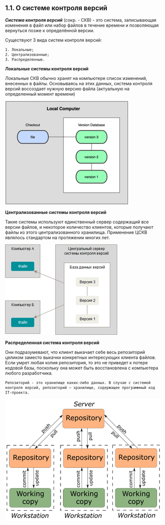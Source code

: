 ## 1.1. О системе контроля версий

***Система контроля версий*** (сокр. - СКВ) - это система, записывающая изменения в файл или набор файлов в течение времени и позволяющая вернуться позже к определённой версии.

Существуют 3 вида систем контроля версий:
```
1. Локальные;
2. Централизованные;
3. Распределенные. 
```

**Локальные системы контроля версий**

Локальные СКВ обычно хранят на компьютере список изменений, внесенных в файлы. Основываясь на этих данных, система контроля версий воссоздает нужную версию файла (актуальную на определенный момент времени)

![Local Computer](./Local%20git.png)

**Централизованные системы контроля версий**

Такие системы используют единственный сервер содержащий все версии файлов, и некоторое количество клиентов, которые получают файлы из этого централизованного хранилища. Применение ЦСКВ являлось стандартом на протяжении многих лет.

![CVS](./Centr.png)

**Распределенная система контроля версий**

Они подразумевают, что клиент выкачает себе весь репозиторий целиком заместо выкачки конкретных интересующих клиента файлов. Если умрет любая копия репозитория, то это не приведет к потере кодовой базы, поскольку она может быть восстановлена с компьютера любого разработчика.

```
Репозиторий - это хранилище каких-либо данных. В случае с системой контроля версий, репозиторий — хранилище, содержащее программный код IT-проекта.
```

![](./reposit.png)